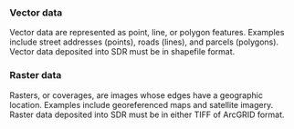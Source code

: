 ### Vector data 

Vector data are represented as point, line, or polygon features. Examples include street addresses (points), roads (lines), and parcels (polygons). Vector data deposited into SDR must be in shapefile format.

### Raster data

Rasters, or coverages, are images whose edges have a geographic location. Examples include georeferenced maps and satellite imagery. Raster data deposited into SDR must be in either TIFF of ArcGRID format.
